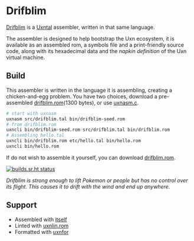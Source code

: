 # Drifblim

[Drifblim](https://wiki.xxiivv.com/drifblim) is a [Uxntal](https://wiki.xxiivv.com/site/uxntal.html) assembler, written in that same language.

The assembler is designed to help bootstrap the Uxn ecosystem, it is available as an assembled rom, a symbols file and a print-friendly source code, along with its hexadecimal data and the _napkin definition_ of the Uxn virtual machine.

## Build

This assembler is written in the language it is assembling, creating a chicken-and-egg problem. You have two choices, download a pre-assembled [drifblim.rom](https://rabbits.srht.site/drifblim/drifblim.rom)(1300 bytes), or use [uxnasm.c](https://git.sr.ht/~rabbits/uxn/tree/main/item/src/uxnasm.c).

```sh
# start with uxnasm
uxnasm src/drifblim.tal bin/drifblim-seed.rom
# from drifblim.rom
uxncli bin/drifblim-seed.rom src/drifblim.tal bin/drifblim.rom
# Assembling hello.tal
uxncli bin/drifblim.rom etc/hello.tal bin/hello.rom
uxncli bin/hello.rom
```

If do not wish to assemble it yourself, you can download [drifblim.rom](https://rabbits.srht.site/drifblim/drifblim.rom).

[![builds.sr.ht status](https://builds.sr.ht/~rabbits/drifblim.svg)](https://builds.sr.ht/~rabbits/drifblim?)

_Drifblim is strong enough to lift Pokemon or people but has no control over its flight. This causes it to drift with the wind and end up anywhere._

## Support

- Assembled with [itself](https://git.sr.ht/~rabbits/drifblim)
- Linted with [uxnlin.rom](https://git.sr.ht/~rabbits/uxnlin)
- Formatted with [uxnfor](https://git.sr.ht/~rabbits/uxnfor)
